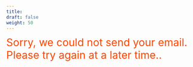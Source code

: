 ```yaml
---
title: 
draft: false
weight: 50
---
```

<div style="
    color: orangered;
    font-size: 2em;
">
<i class="fa fa-times"></i> Sorry, we could not send your email.  Please try again at a later time..</div>

